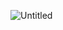 
![Untitled](https://user-images.githubusercontent.com/39805155/225039932-4b5df33e-e280-46b5-a77d-f3c2ced5fd06.png)
